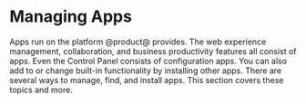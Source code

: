 # Managing Apps [](id=managing-apps)

Apps run on the platform @product@ provides. The web experience management,
collaboration, and business productivity features all consist of apps. Even the
Control Panel consists of configuration apps. You can also add to or change
built-in functionality by installing other apps. There are several ways to
manage, find, and install apps. This section covers these topics and more. 

